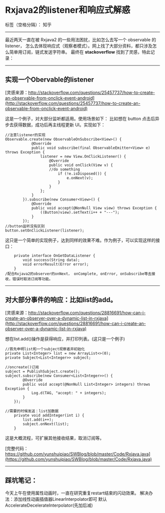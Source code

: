 
# Rxjava2的listener和响应式解惑

标签（空格分隔）： 知乎

---


最近两天一直在被 Rxjava2 的一些用法困扰，比如怎么去写一个 observable 的 listener， 怎么去体现响应式（观察者模式）。网上找了大部分资料，都只涉及怎么简单用订阅，链式发送字符串。
最终在 **stackoverflow** 找到了灵感，特此记录：

--------

## 实现一个Obervable的listener

[灵感来源：http://stackoverflow.com/questions/25457737/how-to-create-an-observable-from-onclick-event-android](http://stackoverflow.com/questions/25457737/how-to-create-an-observable-from-onclick-event-android)

这是一个例子，对大部分监听都适用。使用场景如下：
比如想在 button 点击后异步去获得数据，成功后再主线程更新 UI。实现如下：
```
//注意listener的实现
Observable.create(new ObservableOnSubscribe<View>() {
            @Override
            public void subscribe(final ObservableEmitter<View> e) throws Exception {
                listener = new View.OnClickListener() {
                    @Override
                    public void onClick(View v) {
                    //do something
                        if (!e.isDisposed()) {
                            e.onNext(v);
                        }
                    }
                };
            }
        }).subscribe(new Consumer<View>() {
            @Override
            public void accept(@NonNull View view) throws Exception {
                ((Button)view).setText(i++ + "---");
            }
        });
//button监听没有区别
button.setOnClickListener(listener);
```
这只是一个简单的实现例子，达到同样的效果不难。作为例子，可以实现这样的接口：
```
    private interface OnGetDataListener {
        void success(String data);
        void errorResult(Error error);
    }
/配合Rxjava2的observer的onNext， onComplete, onError, onSubscribe等去接收，错误时取消订阅等功能。
```

-------

## 对大部分事件的响应：比如list的add。

[灵感来源：http://stackoverflow.com/questions/28816691/how-can-i-create-an-observer-over-a-dynamic-list-in-rxjava](http://stackoverflow.com/questions/28816691/how-can-i-create-an-observer-over-a-dynamic-list-in-rxjava)

想在list.add()操作是获得响应，并打印列表。(这只是一个例子)
```
//首先申明list和一个subject观察者并初始化
private List<Integer> list = new ArrayList<>(0);
private Subject<List<Integer>> subject;

//oncreate()订阅
subject = PublishSubject.create();
subject.subscribe(new Consumer<List<Integer>>() {
        @Override
        public void accept(@NonNull List<Integer> integers) throws Exception {
            Log.d(TAG, "accept: " + integers);
        }
    });
    
//需要的时候发送：list加数据
    private void addInteger(int i) {
        list.add(i++);
        subject.onNext(list);
    }
```
这是大概流程，可扩展其他接收结果，取消订阅等。

[完整代码：https://github.com/yunshuipiao/SWBlog/blob/master/Code/Rxjava.java](https://github.com/yunshuipiao/SWBlog/blob/master/Code/Rxjava.java)

-------

## 踩坑笔记：

今天上午在使用属性动画时，一直在研究重复restart结束的闪动效果。
解决办法：添加线性动画插值器LinearInterpolator即可
默认AccelerateDecelerateInterpolator(先加后减)





